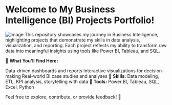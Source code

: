 # Welcome to My Business Intelligence (BI) Projects Portfolio!
![Image](https://github.com/user-attachments/assets/a60f9b2b-b4a4-4606-8aad-bb769de89d43)
This repository showcases my journey in Business Intelligence, highlighting projects that demonstrate my skills in data analysis, visualization, and reporting. Each project reflects my ability to transform raw data into meaningful insights using tools like Power BI, Tableau, and SQL.

📌 **What You'll Find Here:**

Data-driven dashboards and reports
Interactive visualizations for decision-making
Real-world BI case studies and analyses
🔹 **Skills:** Data modeling, ETL, KPI analysis, storytelling with data
🔹 **Tools:** Power BI, Tableau, SQL, Excel, Python

Feel free to explore, contribute, or provide feedback! 🚀
